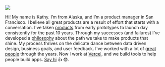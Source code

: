 ![](https://github.com/simpsoka/simpsoka/blob/master/simpsoka.png?raw=true)

Hi! My name is Kathy. I’m from Alaska, and I’m a product manager in San Francisco. I believe all great products are a result of effort that starts with a conversation. I've taken [products](http://www.kathy.pm/#shipped) from early prototypes to launch day consistently for the past 10 years. Through my successes (and failures) I've developed a [philosophy](http://www.kathy.pm/philosophy) about the path we take to make products that shine. My process thrives on the delicate dance between data driven design, business goals, and user feedback. I've worked with a lot of [great people](http://www.kathy.pm/#recs) through the years. Now I work at [Vercel](https://github.com/vercel/vercel/discussions), and we build tools to help people build apps. [Say hi](http://www.kathy.pm/contact) 👍 😎.
